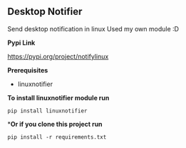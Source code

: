 ## Desktop Notifier
Send desktop notification in linux
Used my own module :D

**Pypi Link**

https://pypi.org/project/notifylinux


**Prerequisites**

- linuxnotifier


**To install linuxnotifier module run**

```pip install linuxnotifier```


***Or if you clone this project run**

```pip install -r requirements.txt```